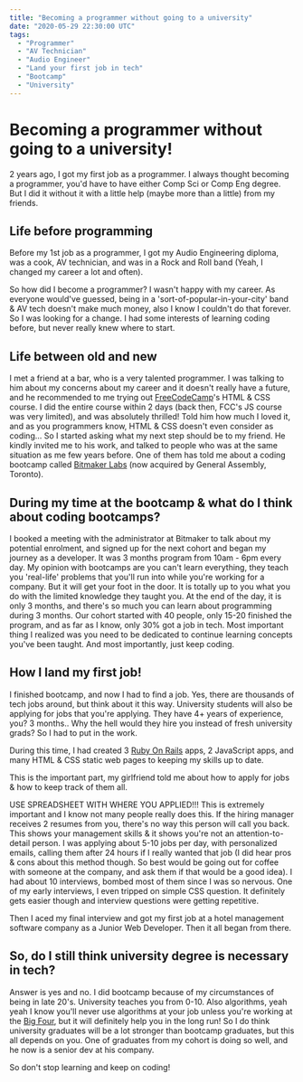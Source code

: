 ```yaml
---
title: "Becoming a programmer without going to a university"
date: "2020-05-29 22:30:00 UTC"
tags:
  - "Programmer"
  - "AV Technician"
  - "Audio Engineer"
  - "Land your first job in tech"
  - "Bootcamp"
  - "University"
---
```


# Becoming a programmer without going to a university!
2 years ago, I got my first job as a programmer. I always thought becoming a programmer, you'd have to have either Comp Sci or Comp Eng degree. But I did it without it with a little help (maybe more than a little) from my friends.

## Life before programming
Before my 1st job as a programmer, I got my Audio Engineering diploma, was a cook, AV technician, and was in a Rock and Roll band (Yeah, I changed my career a lot and often).

So how did I become a programmer? I wasn't happy with my career. As everyone would've guessed, being in a 'sort-of-popular-in-your-city' band & AV tech doesn't make much money, also I know I couldn't do that forever. So I was looking for a change. I had some interests of learning coding before, but never really knew where to start.

## Life between old and new
I met a friend at a bar, who is a very talented programmer. I was talking to him about my concerns about my career and it doesn't really have a future, and he recommended to me trying out [FreeCodeCamp](https://www.freecodecamp.org/)'s HTML & CSS course. I did the entire course within 2 days (back then, FCC's JS course was very limited), and was absolutely thrilled! Told him how much I loved it, and as you programmers know, HTML & CSS doesn't even consider as coding... So I started asking what my next step should be to my friend. He kindly invited me to his work, and talked to people who was at the same situation as me few years before. One of them has told me about a coding bootcamp called [Bitmaker Labs](https://generalassemb.ly/locations/toronto) (now acquired by General Assembly, Toronto).

## During my time at the bootcamp & what do I think about coding bootcamps?
I booked a meeting with the administrator at Bitmaker to talk about my potential enrolment, and signed up for the next cohort and began my journey as a developer. It was 3 months program from 10am - 6pm every day.
My opinion with bootcamps are you can't learn everything, they teach you 'real-life' problems that you'll run into while you're working for a company. But it will get your foot in the door. It is totally up to you what you do with the limited knowledge they taught you. At the end of the day, it is only 3 months, and there's so much you can learn about programming during 3 months.
Our cohort started with 40 people, only 15-20 finished the program, and as far as I know, only 30% got a job in tech.
Most important thing I realized was you need to be dedicated to continue learning concepts you've been taught. And most importantly, just keep coding.

## How I land my first job!
I finished bootcamp, and now I had to find a job. Yes, there are thousands of tech jobs around, but think about it this way. University students will also be applying for jobs that you're applying. They have 4+ years of experience, you? 3 months.. Why the hell would they hire you instead of fresh university grads? So I had to put in the work.

During this time, I had created 3 [Ruby On Rails](https://rubyonrails.org/) apps, 2 JavaScript apps, and many HTML & CSS static web pages to keeping my skills up to date.

This is the important part, my girlfriend told me about how to apply for jobs & how to keep track of them all.

USE SPREADSHEET WITH WHERE YOU APPLIED!!! This is extremely important and I know not many people really does this. If the hiring manager receives 2 resumes from you, there's no way this person will call you back. This shows your management skills & it shows you're not an attention-to-detail person.
I was applying about 5-10 jobs per day, with personalized emails, calling them after 24 hours if I really wanted that job (I did hear pros & cons about this method though. So best would be going out for coffee with someone at the company, and ask them if that would be a good idea).
I had about 10 interviews, bombed most of them since I was so nervous. One of my early interviews, I even tripped on simple CSS question. It definitely gets easier though and interview questions were getting repetitive.

Then I aced my final interview and got my first job at a hotel management software company as a Junior Web Developer. Then it all began from there.

## So, do I still think university degree is necessary in tech?
Answer is yes and no. I did bootcamp because of my circumstances of being in late 20's. University teaches you from 0-10. Also algorithms, yeah yeah I know you'll never use algorithms at your job unless you're working at the [Big Four](https://en.wikipedia.org/wiki/Big_Tech), but it will definitely help you in the long run! So I do think university graduates will be a lot stronger than bootcamp graduates, but this all depends on you. One of graduates from my cohort is doing so well, and he now is a senior dev at his company.

So don't stop learning and keep on coding!